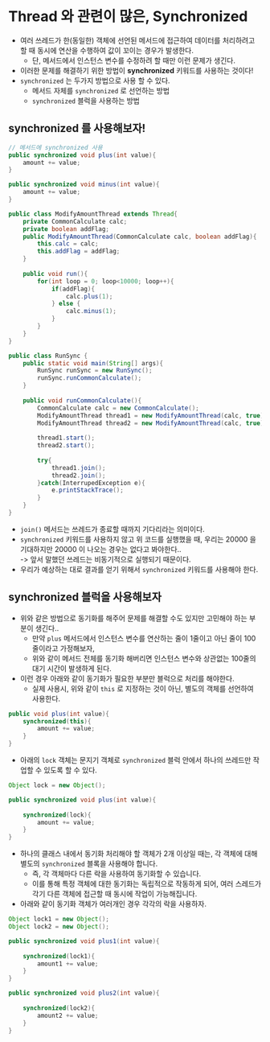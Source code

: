 # Thread 와 관련이 많은, Synchronized

* 여러 쓰레드가 한(동일한) 객체에 선언된 메서드에 접근하여 데이터를 처리하려고 할 때 동시에 연산을 수행하여 값이 꼬이는 경우가 발생한다.
  * 단, 메서드에서 인스턴스 변수를 수정하려 할 때만 이런 문제가 생긴다.
* 이러한 문제를 해결하기 위한 방법이 **synchronized** 키워드를 사용하는 것이다!
* `synchronized` 는 두가지 방법으로 사용 할 수 있다.&#x20;
  * 메서드 자체를 `synchronized` 로 선언하는 방법&#x20;
  * `synchronized` 블럭을 사용하는 방법&#x20;

## synchronized 를 사용해보자!

```java
// 메서드에 synchronized 사용 
public synchronized void plus(int value){
    amount += value;
}    

public synchronized void minus(int value){
    amount += value;
} 
```

```java
public class ModifyAmountThread extends Thread{
    private CommonCalculate calc;
    private boolean addFlag;
    public ModifyAmountThread(CommonCalculate calc, boolean addFlag){
        this.calc = calc;
        this.addFlag = addFlag;
    }
    
    public void run(){
        for(int loop = 0; loop<10000; loop++){
            if(addFlag){
                calc.plus(1);
            } else {
                calc.minus(1);
            }
        }
    }
}

public class RunSync {
    public static void main(String[] args){
        RunSync runSync = new RunSync();
        runSync.runCommonCalculate();
    }
    
    public void runCommonCalculate(){
        CommonCalculate calc = new CommonCalculate();
        ModifyAmountThread thread1 = new ModifyAmountThread(calc, true);
        ModifyAmountThread thread2 = new ModifyAmountThread(calc, true);
        
        thread1.start();
        thread2.start();
 
        try{
            thread1.join();
            thread2.join();
        }catch(InterrupedException e){
            e.printStackTrace();
        }
    }
}    
```

* `join()` 메서드는 쓰레드가 종료할 때까지 기다리라는 의미이다.
* `synchronized` 키워드를 사용하지 않고 위 코드를 실행했을 때, 우리는 20000 을 기대하지만 20000 이 나오는 경우는 없다고 봐야한다..\
  \-> 앞서 말했던 쓰레드는 비동기적으로 실행되기 때문이다.
* 우리가 예상하는 대로 결과를 얻기 위해서 `synchronized` 키워드를 사용해야 한다.

## synchronized 블럭을 사용해보자

* 위와 같은 방법으로 동기화를 해주어 문제를 해결할 수도 있지만 고민해야 하는 부분이 생긴다..
  * 만약 `plus` 메서드에서 인스턴스 변수를 연산하는 줄이 1줄이고 아닌 줄이 100줄이라고 가정해보자,
  * 위와 같이 메서드 전체를 동기화 해버리면 인스턴스 변수와 상관없는 100줄의 대기 시간이 발생하게 된다.
* 이런 경우 아래와 같이 동기화가 필요한 부분만 블럭으로 처리를 해야한다.
  * 실제 사용시, 위와 같이 `this` 로 지정하는 것이 아닌, 별도의 객체를 선언하여 사용한다.

```java
public void plus(int value){
    synchronized(this){
        amount += value;
    }
}
```

* 아래의 `lock` 객체는 문지기 객체로 `synchronized` 블럭 안에서 하나의 쓰레드만 작업할 수 있도록 할 수 있다.

```java
Object lock = new Object();

public synchronized void plus(int value){
    
    synchronized(lock){
        amount += value;
    }
} 
```

* 하나의 클래스 내에서 동기화 처리해야 할 객체가 2개 이상일 때는, 각 객체에 대해 별도의 `synchronized` 블록을 사용해야 합니다.&#x20;
  * 즉, 각 객체마다 다른 락을 사용하여 동기화할 수 있습니다.&#x20;
  * 이를 통해 특정 객체에 대한 동기화는 독립적으로 작동하게 되어, 여러 스레드가 각기 다른 객체에 접근할 때 동시에 작업이 가능해집니다.
* 아래와 같이 동기화 객체가 여러개인 경우 각각의 락을 사용하자.&#x20;

```java
Object lock1 = new Object();
Object lock2 = new Object();

public synchronized void plus1(int value){
    
    synchronized(lock1){
        amount1 += value;
    }
} 

public synchronized void plus2(int value){
    
    synchronized(lock2){
        amount2 += value;
    }
} 
```
